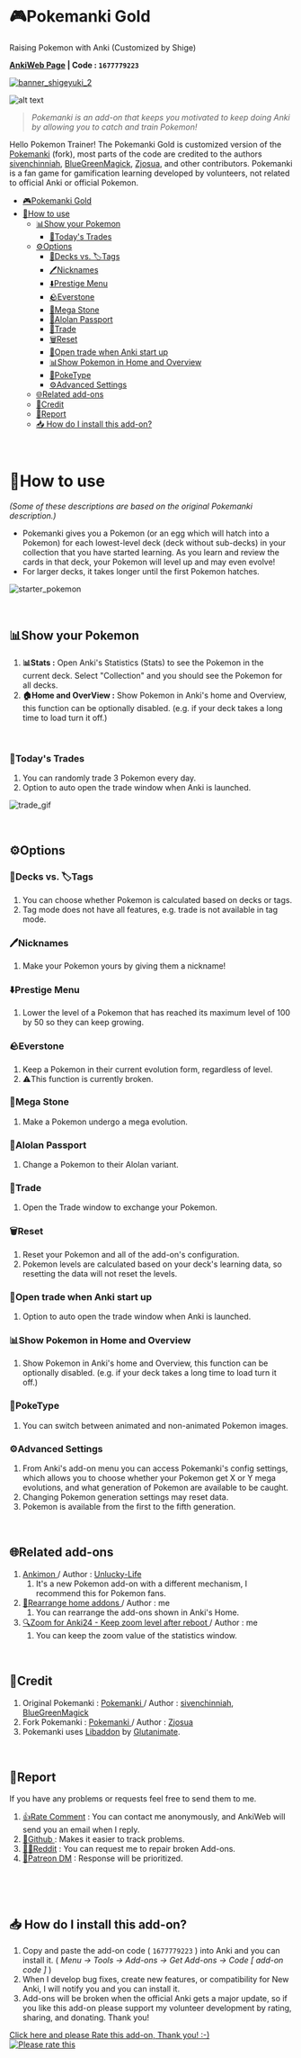 # 🎮️Pokemanki Gold

Raising Pokemon with Anki (Customized by Shige)<br>



**[AnkiWeb Page](https://ankiweb.net/shared/info/1677779223) | Code : `1677779223`**

[![banner_shigeyuki_2](https://github.com/shigeyukey/Pokemanki-Gold/assets/124401518/8408c164-e95c-4e40-98c1-393b03e04bcb)](https://www.patreon.com/Shigeyuki)   <br>

![alt text](images/pokemanki/pokemanki.gif)


>*Pokemanki is an add-on that keeps you motivated to keep doing Anki by allowing you to catch and train Pokemon!*<br>

Hello Pokemon Trainer! The Pokemanki Gold is customized version of the [Pokemanki](#credit) (fork), most parts of the code are credited to the authors [sivenchinniah](https://github.com/sivenchinniah), [BlueGreenMagick](https://ko-fi.com/bluegreenmagick), [Zjosua](https://github.com/zjosua), and other contributors.  Pokemanki is a fan game for gamification learning developed by volunteers, not related to official Anki or official Pokemon.<br>



- [🎮️Pokemanki Gold](#️pokemanki-gold)
- [📖How to use](#how-to-use)
  - [📊Show your Pokemon](#show-your-pokemon)
    - [🤝Today's Trades](#todays-trades)
  - [⚙️Options](#️options)
    - [📁Decks vs. 🏷️Tags](#decks-vs-️tags)
    - [🖊️Nicknames](#️nicknames)
    - [⬇️Prestige Menu](#️prestige-menu)
    - [🪨Everstone](#everstone)
    - [💎Mega Stone](#mega-stone)
    - [🌴Alolan Passport](#alolan-passport)
    - [🤝Trade](#trade)
    - [🗑️Reset](#️reset)
    - [🤝Open trade when Anki start up](#open-trade-when-anki-start-up)
    - [📊Show Pokemon in Home and Overview](#show-pokemon-in-home-and-overview)
    - [🎥PokeType](#poketype)
    - [⚙️Advanced Settings](#️advanced-settings)
  - [🌐Related add-ons](#related-add-ons)
  - [💖Credit](#credit)
  - [🚨Report](#report)
  - [📥 How do I install this add-on?](#-how-do-i-install-this-add-on)

<br>


# 📖How to use
*(Some of these descriptions are based on the original Pokemanki description.)*

* Pokemanki gives you a Pokemon (or an egg which will hatch into a Pokemon) for each lowest-level deck (deck without sub-decks) in your collection that you have started learning. As you learn and review the cards in that deck, your Pokemon will level up and may even evolve!
* For larger decks, it takes longer until the first Pokemon hatches.

![starter_pokemon](images/pokemanki/choose_starter_pokemon.png)


<br>

## 📊Show your Pokemon

1. **📊Stats :** Open Anki's Statistics (Stats) to see the Pokemon in the current deck. Select "Collection" and you should see the Pokemon for all decks.
2. **🏠️Home and OverView :** Show Pokemon in Anki's home and Overview, this function can be optionally disabled. (e.g. if your deck takes a long time to load turn it off.)

<br>

### 🤝Today's Trades
<!-- ﾎﾟｹﾓﾝの交換 -->
1.  You can randomly trade 3 Pokemon every day.
1.  Option to auto open the trade window when Anki is launched.

![trade_gif](images/pokemanki/pokemanki_trade.gif)

<br>

## ⚙️Options
<!-- Pokemankiのﾒﾆｭｰ -->

### 📁Decks vs. 🏷️Tags
1.  You can choose whether Pokemon is calculated based on decks or tags.
1.  Tag mode does not have all features, e.g. trade is not available in tag mode.

### 🖊️Nicknames
1. Make your Pokemon yours by giving them a nickname!
<!-- ﾆｯｸﾈｰﾑ: ﾎﾟｹﾓﾝにﾆｯｸﾈｰﾑを付けて自分のものにしましょう！ -->

### ⬇️Prestige Menu
1. Lower the level of a Pokemon that has reached its maximum level of 100 by 50 so they can keep growing.
<!-- ﾌﾟﾚｽﾃｰｼﾞﾒﾆｭｰ: ﾎﾟｹﾓﾝのﾚﾍﾞﾙを50下げて､成長を続けられるようにします｡ -->

### 🪨Everstone
1. Keep a Pokemon in their current evolution form, regardless of level.
1. ⚠️This function is currently broken.
<!-- かわらずのいし: ﾎﾟｹﾓﾝをﾚﾍﾞﾙに関係なく現在の進化形態に保ちます｡ -->

### 💎Mega Stone
1. Make a Pokemon undergo a mega evolution.
<!-- ﾒｶﾞｽﾄｰﾝ: ﾎﾟｹﾓﾝをﾒｶﾞ進化させます｡ -->

### 🌴Alolan Passport
1. Change a Pokemon to their Alolan variant.
<!-- ｱﾛｰﾗﾊﾟｽﾎﾟｰﾄ: ﾎﾟｹﾓﾝをｱﾛｰﾗのﾊﾞﾘｱﾝﾄに変更します｡ -->

### 🤝Trade
1. Open the Trade window to exchange your Pokemon.
<!-- 交換: ﾎﾟｹﾓﾝを交換するための交換ｳｨﾝﾄﾞｳを開きます｡ -->

### 🗑️Reset
1. Reset your Pokemon and all of the add-on's configuration.
1. Pokemon levels are calculated based on your deck's learning data, so resetting the data will not reset the levels.
<!-- ﾘｾｯﾄ: ﾎﾟｹﾓﾝとｱﾄﾞｵﾝのすべての設定をﾘｾｯﾄします｡ -->

### 🤝Open trade when Anki start up
1. Option to auto open the trade window when Anki is launched.

### 📊Show Pokemon in Home and Overview
1. Show Pokemon in Anki's home and Overview, this function can be optionally disabled. (e.g. if your deck takes a long time to load turn it off.)

### 🎥PokeType
1. You can switch between animated and non-animated Pokemon images.


### ⚙️Advanced Settings
1. From Anki's add-on menu you can access Pokemanki's config settings, which allows you to choose whether your Pokemon get X or Y mega evolutions, and what generation of Pokemon are available to be caught.
2. Changing Pokemon generation settings may reset data.
3. Pokemon is available from the first to the fifth generation.
<!-- AnkiのｱﾄﾞｵﾝﾒﾆｭｰからPokemankiの設定にｱｸｾｽでき､ﾎﾟｹﾓﾝがXまたはYのﾒｶﾞ進化をするかどうか､および捕まえることができるﾎﾟｹﾓﾝの世代を選択できます｡ -->


<br>


## 🌐Related add-ons
1. [ Ankimon ](https://ankiweb.net/shared/info/1908235722) / Author : [Unlucky-Life](https://github.com/Unlucky-Life)  
    1. It's a new Pokemon add-on with a different mechanism, I recommend this for Pokemon fans.
1. [📌Rearrange home addons ](https://ankiweb.net/shared/info/1797615099) / Author : me  
    1. You can rearrange the add-ons shown in Anki's Home.
2. [🔍️Zoom for Anki24 - Keep zoom level after reboot ](https://ankiweb.net/shared/info/1923741581) / Author : me  
   1. You can keep the zoom value of the statistics window.



<br>

## 💖Credit


 1. Original Pokemanki : [Pokemanki ](https://ankiweb.net/shared/info/633922407) / Author : [sivenchinniah](https://github.com/sivenchinniah), [BlueGreenMagick](https://ko-fi.com/bluegreenmagick)  
 1. Fork Pokemanki : [Pokemanki ](https://ankiweb.net/shared/info/1041307953) / Author : [Zjosua](https://github.com/zjosua)
 1.  Pokemanki uses [Libaddon](https://github.com/glutanimate/anki-libaddon/) by [Glutanimate](https://glutanimate.com/tip-jar/).  


<br>

## 🚨Report

If you have any problems or requests feel free to send them to me.

  1. <a href="https://ankiweb.net/shared/review/1677779223" target="_blank">👍️Rate Comment</a> : You can contact me anonymously, and AnkiWeb will send you an email when I reply.
  3. <a href="https://github.com/shigeyukey/Pokemanki-Gold/issues" target="_blank">🐙Github </a> : Makes it easier to track problems.
  2. <a href="https://www.reddit.com/r/Anki/comments/1b0eybn/simple_fix_of_broken_addons_for_the_latest_anki/" target="_blank">👩‍🚀Reddit</a> : You can request me to repair broken Add-ons.
  4. <a href="https://www.patreon.com/Shigeyuki" target="_blank">💖Patreon DM</a> : Response will be prioritized.



<br><br><br>


## 📥 How do I install this add-on?
1. Copy and paste the add-on code ( `1677779223` )  into Anki and you can install it. ( *Menu -> Tools -> Add-ons -> Get Add-ons -> Code \[ add-on code ]* )
2. When I develop bug fixes, create new features, or compatibility for New Anki, I will notify you and you can install it.
3. Add-ons will be broken when the official Anki gets a major update, so if you like this add-on please support my volunteer development by rating, sharing, and donating. Thank you!

[Click here and please Rate this add-on, Thank you! :-) <br>
 ![Please rate this](https://raw.githubusercontent.com/shigeyukey/my_addons/main/media_files/rate_this.gif)](https://ankiweb.net/shared/review/1677779223)

